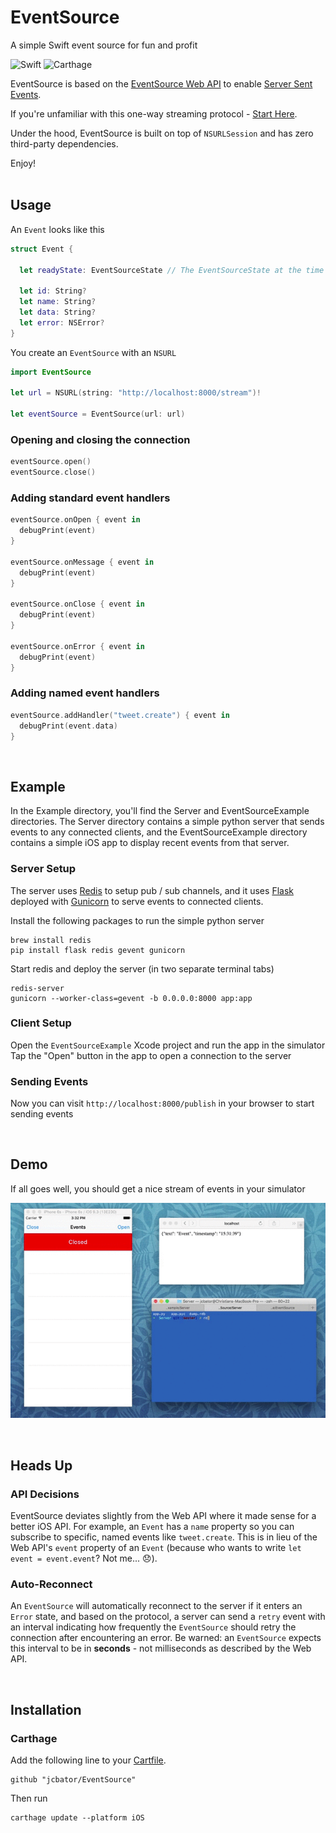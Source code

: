 # EventSource
A simple Swift event source for fun and profit

![Swift](https://img.shields.io/badge/Swift-4.0-orange.svg)
![Carthage](https://img.shields.io/badge/Carthage-compatible-4BC51D.svg?style=flat)

EventSource is based on the [EventSource Web API](https://developer.mozilla.org/en-US/docs/Web/API/EventSource) to enable [Server Sent Events](https://en.wikipedia.org/wiki/Server-sent_events).

If you're unfamiliar with this one-way streaming protocol - [Start Here](https://hpbn.co/server-sent-events-sse/).

Under the hood, EventSource is built on top of `NSURLSession` and has zero third-party dependencies.

Enjoy!
<br/>
<br/>

## Usage
An `Event` looks like this
```swift
struct Event {

  let readyState: EventSourceState // The EventSourceState at the time of the event's creation

  let id: String?
  let name: String?
  let data: String?
  let error: NSError?
}
```

You create an `EventSource` with an `NSURL`
```swift
import EventSource

let url = NSURL(string: "http://localhost:8000/stream")!
        
let eventSource = EventSource(url: url)
```

### Opening and closing the connection
```swift
eventSource.open()
eventSource.close()
```

### Adding standard event handlers
```swift
eventSource.onOpen { event in
  debugPrint(event)
}

eventSource.onMessage { event in
  debugPrint(event)
}

eventSource.onClose { event in
  debugPrint(event)
}

eventSource.onError { event in
  debugPrint(event)
}
```

### Adding named event handlers
```swift
eventSource.addHandler("tweet.create") { event in
  debugPrint(event.data)
}
```
<br/>

## Example
In the Example directory, you'll find the Server and EventSourceExample directories. The Server directory contains a simple python server that sends events to any connected clients, and the EventSourceExample directory contains a simple iOS app to display recent events from that server.

### Server Setup
The server uses [Redis](http://redis.io) to setup pub / sub channels, and it uses [Flask](http://flask.pocoo.org) deployed with [Gunicorn](http://gunicorn.org) to serve events to connected clients.

Install the following packages to run the simple python server
```
brew install redis
pip install flask redis gevent gunicorn
```

Start redis and deploy the server (in two separate terminal tabs)
```
redis-server
gunicorn --worker-class=gevent -b 0.0.0.0:8000 app:app
```

### Client Setup
Open the `EventSourceExample` Xcode project and run the app in the simulator <br/>
Tap the "Open" button in the app to open a connection to the server

### Sending Events
Now you can visit `http://localhost:8000/publish` in your browser to start sending events

<br/>

## Demo
If all goes well, you should get a nice stream of events in your simulator

![alt tag](/Example/Presentation/EventSourceExample.gif)

<br/>

## Heads Up

### API Decisions
EventSource deviates slightly from the Web API where it made sense for a better iOS API. For example, an `Event` has a `name` property so you can subscribe to specific, named events like `tweet.create`. This is in lieu of the Web API's `event` property of an `Event` (because who wants to write `let event = event.event`? Not me... 😞).

### Auto-Reconnect
An `EventSource` will automatically reconnect to the server if it enters an `Error` state, and based on the protocol, a server can send a `retry` event with an interval indicating how frequently the `EventSource` should retry the connection after encountering an error. Be warned: an `EventSource` expects this interval to be in **seconds** - not milliseconds as described by the Web API.

<br/>

## Installation

### Carthage

Add the following line to your [Cartfile](https://github.com/Carthage/Carthage/blob/master/Documentation/Artifacts.md#cartfile).

```
github "jcbator/EventSource"
```

Then run 
```
carthage update --platform iOS
```

